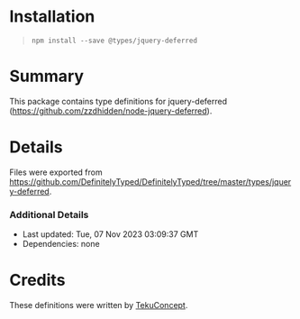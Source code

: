 # Installation
> `npm install --save @types/jquery-deferred`

# Summary
This package contains type definitions for jquery-deferred (https://github.com/zzdhidden/node-jquery-deferred).

# Details
Files were exported from https://github.com/DefinitelyTyped/DefinitelyTyped/tree/master/types/jquery-deferred.

### Additional Details
 * Last updated: Tue, 07 Nov 2023 03:09:37 GMT
 * Dependencies: none

# Credits
These definitions were written by [TekuConcept](https://github.com/TekuConcept).
